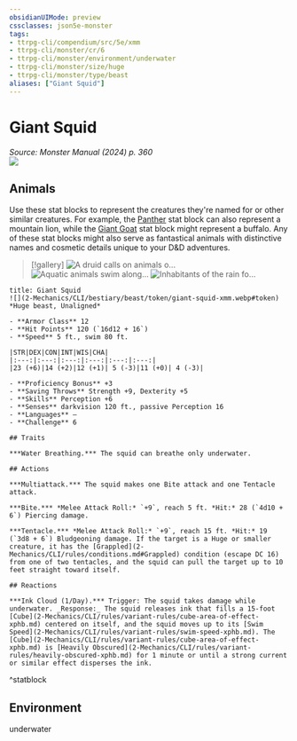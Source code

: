 ```yaml
---
obsidianUIMode: preview
cssclasses: json5e-monster
tags:
- ttrpg-cli/compendium/src/5e/xmm
- ttrpg-cli/monster/cr/6
- ttrpg-cli/monster/environment/underwater
- ttrpg-cli/monster/size/huge
- ttrpg-cli/monster/type/beast
aliases: ["Giant Squid"]
---
```

# Giant Squid
*Source: Monster Manual (2024) p. 360*  
![](2-Mechanics/CLI/bestiary/beast/img/giant-squid.webp#right)

## Animals

Use these stat blocks to represent the creatures they're named for or other similar creatures. For example, the [Panther](2-Mechanics/CLI/bestiary/beast/panther-xmm.md) stat block can also represent a mountain lion, while the [Giant Goat](2-Mechanics/CLI/bestiary/beast/giant-goat-xmm.md) stat block might represent a buffalo. Any of these stat blocks might also serve as fantastical animals with distinctive names and cosmetic details unique to your D&D adventures.

> [!gallery]
![A druid calls on animals o...](2-Mechanics/CLI/bestiary/beast/img/animals-hills-and-mountains.webp "A druid calls on animals of the hills and mountains to aid her cause")
![Aquatic animals swim along...](2-Mechanics/CLI/bestiary/beast/img/animals-aquatic.webp "Aquatic animals swim alongside a druid exploring the sea")
![Inhabitants of the rain fo...](2-Mechanics/CLI/bestiary/beast/img/animals-rainforest.webp "Inhabitants of the rain forest answer a druid's summons")

```ad-statblock
title: Giant Squid
![](2-Mechanics/CLI/bestiary/beast/token/giant-squid-xmm.webp#token)
*Huge beast, Unaligned*

- **Armor Class** 12 
- **Hit Points** 120 (`16d12 + 16`) 
- **Speed** 5 ft., swim 80 ft.

|STR|DEX|CON|INT|WIS|CHA|
|:---:|:---:|:---:|:---:|:---:|:---:|
|23 (+6)|14 (+2)|12 (+1)| 5 (-3)|11 (+0)| 4 (-3)|

- **Proficiency Bonus** +3
- **Saving Throws** Strength +9, Dexterity +5
- **Skills** Perception +6
- **Senses** darkvision 120 ft., passive Perception 16
- **Languages** —
- **Challenge** 6

## Traits

***Water Breathing.*** The squid can breathe only underwater.

## Actions

***Multiattack.*** The squid makes one Bite attack and one Tentacle attack.

***Bite.*** *Melee Attack Roll:* `+9`, reach 5 ft. *Hit:* 28 (`4d10 + 6`) Piercing damage.

***Tentacle.*** *Melee Attack Roll:* `+9`, reach 15 ft. *Hit:* 19 (`3d8 + 6`) Bludgeoning damage. If the target is a Huge or smaller creature, it has the [Grappled](2-Mechanics/CLI/rules/conditions.md#Grappled) condition (escape DC 16) from one of two tentacles, and the squid can pull the target up to 10 feet straight toward itself.

## Reactions

***Ink Cloud (1/Day).*** Trigger: The squid takes damage while underwater. _Response:_ The squid releases ink that fills a 15-foot [Cube](2-Mechanics/CLI/rules/variant-rules/cube-area-of-effect-xphb.md) centered on itself, and the squid moves up to its [Swim Speed](2-Mechanics/CLI/rules/variant-rules/swim-speed-xphb.md). The [Cube](2-Mechanics/CLI/rules/variant-rules/cube-area-of-effect-xphb.md) is [Heavily Obscured](2-Mechanics/CLI/rules/variant-rules/heavily-obscured-xphb.md) for 1 minute or until a strong current or similar effect disperses the ink.
```
^statblock

## Environment

underwater
